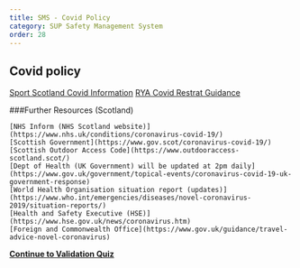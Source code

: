 ```yaml
---
title: SMS - Covid Policy
category: SUP Safety Management System
order: 28
---
```


## Covid policy


[Sport Scotland Covid Information](https://sportscotland.org.uk/covid-19/)
[RYA Covid Restrat Guidance](https://www.rya.org.uk/training-support/Pages/covid-19-return-to-boating-guidance.aspx)

###Further Resources (Scotland)

    [NHS Inform (NHS Scotland website)](https://www.nhs.uk/conditions/coronavirus-covid-19/) 
    [Scottish Government](https://www.gov.scot/coronavirus-covid-19/)
    [Scottish Outdoor Access Code](https://www.outdooraccess-scotland.scot/) 
    [Dept of Health (UK Government) will be updated at 2pm daily](https://www.gov.uk/government/topical-events/coronavirus-covid-19-uk-government-response)
    [World Health Organisation situation report (updates)](https://www.who.int/emergencies/diseases/novel-coronavirus-2019/situation-reports/) 
    [Health and Safety Executive (HSE)](https://www.hse.gov.uk/news/coronavirus.htm)
    [Foreign and Commonwealth Office](https://www.gov.uk/guidance/travel-advice-novel-coronavirus) 



**[Continue to Validation Quiz](/clyde/Content/29-SUP_SMS_Quiz/)**
